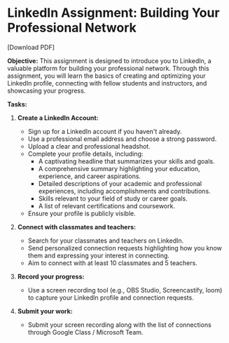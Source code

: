 # LinkedIn Assignment: Building Your Professional Network

[Download PDF]

**Objective:** This assignment is designed to introduce you to LinkedIn, a valuable platform for building your professional network. Through this assignment, you will learn the basics of creating and optimizing your LinkedIn profile, connecting with fellow students and instructors, and showcasing your progress.

**Tasks:**

1. **Create a LinkedIn Account:**
    * Sign up for a LinkedIn account if you haven't already. 
    * Use a professional email address and choose a strong password.
    * Upload a clear and professional headshot.
    * Complete your profile details, including:
        * A captivating headline that summarizes your skills and goals.
        * A comprehensive summary highlighting your education, experience, and career aspirations.
        * Detailed descriptions of your academic and professional experiences, including accomplishments and contributions.
        * Skills relevant to your field of study or career goals.
        * A list of relevant certifications and coursework.
    * Ensure your profile is publicly visible.

2. **Connect with classmates and teachers:**
    * Search for your classmates and teachers on LinkedIn.
    * Send personalized connection requests highlighting how you know them and expressing your interest in connecting.
    * Aim to connect with at least 10 classmates and 5 teachers.

3. **Record your progress:**
    * Use a screen recording tool (e.g., OBS Studio, Screencastify, loom) to capture your LinkedIn profile and connection requests.
    
4. **Submit your work:**
    * Submit your screen recording along with the list of connections through Google Class / Microsoft Team.

